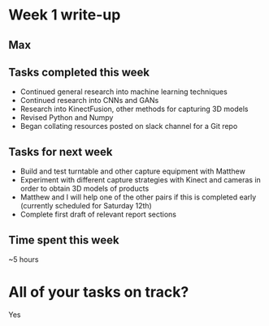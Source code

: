 # Week 1 write-up

## Max

## Tasks completed this week

- Continued general research into machine learning techniques
- Continued research into CNNs and GANs
- Research into KinectFusion, other methods for capturing 3D models
- Revised Python and Numpy
- Began collating resources posted on slack channel for a Git repo


## Tasks for next week

- Build and test turntable and other capture equipment with Matthew
- Experiment with different capture strategies with Kinect and cameras in order to obtain 3D models of products
- Matthew and I will help one of the other pairs if this is completed early (currently scheduled for Saturday 12th)
- Complete first draft of relevant report sections

## Time spent this week

~5 hours


# All of your tasks on track?

Yes
